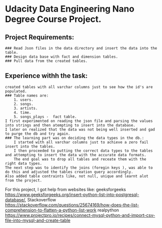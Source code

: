 # Udacity Data Engineering Nano Degree Course Project.
## Project Requirements:
    ### Read Json files in the data directory and insert the data into the table.
    ### Design data base with fact and dimension tables.
    ### Pull data from the created tables.
## Experience withh the task:
    created tables with all varchar columns just to see how the id's are populated.
    ### Table names are:
        1. users.
        2. songs.
        3. artists.
        4. time.
        5. songs_plays -  fact table.
    I first experimented on reading the json file and parsing the values into strings and then atempting to insert into the database.
    I later on realized that the data was not being well inserted and gad to purge the db and try again.
    ### The learning part was on deciding the data types in the db.:
        I started with all varchar columns just to achieve a zero fail insert into the tables.
        I then proceeded to putting the correct data types to the tables and attempting to insert the data with the accurate data formats.
        The end goal was to drop all tables and receate them with the right data types.
    The next step was to identify the joins (foregin keys ), was able to do this and adjusted the tables creation query accordingly.
    Also added table contraints like, not null, unique and learnt alot from the project.

For this project, I got help from websites like:
    geeksforgeeks
    https://www.geeksforgeeks.org/insert-python-list-into-postgresql-database/,
    Stackoverflow
    https://stackoverflow.com/questions/25674169/how-does-the-list-comprehension-to-flatten-a-python-list-work
    realpython
    https://www.projectpro.io/recipes/connect-mysql-python-and-import-csv-file-into-mysql-and-create-table